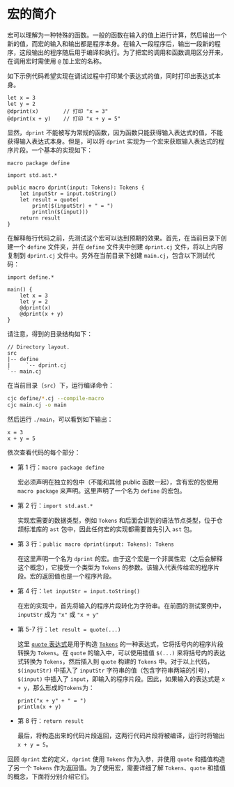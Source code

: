 # 宏的简介

宏可以理解为一种特殊的函数。一般的函数在输入的值上进行计算，然后输出一个新的值，而宏的输入和输出都是程序本身。在输入一段程序后，输出一段新的程序，这段输出的程序随后用于编译和执行。为了把宏的调用和函数调用区分开来，在调用宏时需使用 `@` 加上宏的名称。

如下示例代码希望实现在调试过程中打印某个表达式的值，同时打印出表达式本身。

```cangjie
let x = 3
let y = 2
@dprint(x)        // 打印 "x = 3"
@dprint(x + y)    // 打印 "x + y = 5"
```

显然，`dprint` 不能被写为常规的函数，因为函数只能获得输入表达式的值，不能获得输入表达式本身。但是，可以将 `dprint` 实现为一个宏来获取输入表达式的程序片段。一个基本的实现如下：

<!-- verify -macro12 -->
<!-- cfg="--compile-macro" -->

```cangjie
macro package define

import std.ast.*

public macro dprint(input: Tokens): Tokens {
    let inputStr = input.toString()
    let result = quote(
        print($(inputStr) + " = ")
        println($(input)))
    return result
}
```

在解释每行代码之前，先测试这个宏可以达到预期的效果。首先，在当前目录下创建一个 `define` 文件夹，并在 `define` 文件夹中创建 `dprint.cj` 文件，将以上内容复制到 `dprint.cj` 文件中。另外在当前目录下创建 `main.cj`，包含以下测试代码：

<!-- verify -macro12 -->

```cangjie
import define.*

main() {
    let x = 3
    let y = 2
    @dprint(x)
    @dprint(x + y)
}
```

请注意，得到的目录结构如下：

```text
// Directory layout.
src
|-- define
|     `-- dprint.cj
`-- main.cj
```

在当前目录（`src`）下，运行编译命令：

```bash
cjc define/*.cj --compile-macro
cjc main.cj -o main
```

然后运行 `./main`，可以看到如下输出：

<!-- verify -macro12 -->

```text
x = 3
x + y = 5
```

依次查看代码的每个部分：

- 第 1 行：`macro package define`

  宏必须声明在独立的包中（不能和其他 public 函数一起），含有宏的包使用 `macro package` 来声明。这里声明了一个名为 `define` 的宏包。

- 第 2 行：`import std.ast.*`

  实现宏需要的数据类型，例如 `Tokens` 和后面会讲到的语法节点类型，位于仓颉标准库的 `ast` 包中，因此任何宏的实现都需要首先引入 `ast` 包。

- 第 3 行：`public macro dprint(input: Tokens): Tokens`

  在这里声明一个名为 `dprint` 的宏。由于这个宏是一个非属性宏（之后会解释这个概念），它接受一个类型为 `Tokens` 的参数。该输入代表传给宏的程序片段。宏的返回值也是一个程序片段。

- 第 4 行：`let inputStr = input.toString()`

  在宏的实现中，首先将输入的程序片段转化为字符串。在前面的测试案例中，`inputStr` 成为 `"x"` 或 `"x + y"`

- 第 5-7 行：`let result = quote(...)`

  这里 [`quote` 表达式](./Tokens_types_and_quote_expressions.md#quote-表达式和插值)是用于构造 [`Tokens`](./Tokens_types_and_quote_expressions.md#tokens-类型) 的一种表达式，它将括号内的程序片段转换为 `Tokens`。在 `quote` 的输入中，可以使用插值 `$(...)` 来将括号内的表达式转换为 `Tokens`，然后插入到 `quote` 构建的 `Tokens` 中。对于以上代码，`$(inputStr)` 中插入了 `inputStr` 字符串的值（包含字符串两端的引号），`$(input)` 中插入了 `input`，即输入的程序片段。因此，如果输入的表达式是 `x + y`，那么形成的`Tokens`为：

  ```cangjie
  print("x + y" + " = ")
  println(x + y)
  ```

- 第 8 行：`return result`

  最后，将构造出来的代码片段返回，这两行代码片段将被编译，运行时将输出 `x + y = 5`。

回顾 `dprint` 宏的定义，`dprint` 使用 `Tokens` 作为入参，并使用 `quote` 和插值构造了另一个 `Tokens` 作为返回值。为了使用宏，需要详细了解 `Tokens`、`quote` 和插值的概念，下面将分别介绍它们。
